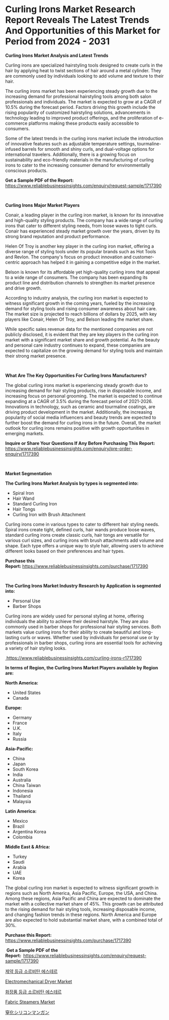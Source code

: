 <p><h1>Curling Irons Market Research Report Reveals The Latest Trends And Opportunities of this Market for Period from 2024 - 2031</h1></p><p><strong>Curling Irons Market Analysis and Latest Trends</strong></p>
<p><p>Curling irons are specialized hairstyling tools designed to create curls in the hair by applying heat to twist sections of hair around a metal cylinder. They are commonly used by individuals looking to add volume and texture to their hair.</p><p>The curling irons market has been experiencing steady growth due to the increasing demand for professional hairstyling tools among both salon professionals and individuals. The market is expected to grow at a CAGR of 10.5% during the forecast period. Factors driving this growth include the rising popularity of customized hairstyling solutions, advancements in technology leading to improved product offerings, and the proliferation of e-commerce platforms making these products easily accessible to consumers.</p><p>Some of the latest trends in the curling irons market include the introduction of innovative features such as adjustable temperature settings, tourmaline-infused barrels for smooth and shiny curls, and dual-voltage options for international travelers. Additionally, there is a growing focus on sustainability and eco-friendly materials in the manufacturing of curling irons to cater to the increasing consumer demand for environmentally conscious products.</p></p>
<p><strong>Get a Sample PDF of the Report:&nbsp;</strong> <a href="https://www.reliablebusinessinsights.com/enquiry/request-sample/1717390">https://www.reliablebusinessinsights.com/enquiry/request-sample/1717390</a></p>
<p>&nbsp;</p>
<p><strong>Curling Irons Major Market Players</strong></p>
<p><p>Conair, a leading player in the curling iron market, is known for its innovative and high-quality styling products. The company has a wide range of curling irons that cater to different styling needs, from loose waves to tight curls. Conair has experienced steady market growth over the years, driven by its strong brand reputation and product performance.</p><p>Helen Of Troy is another key player in the curling iron market, offering a diverse range of styling tools under its popular brands such as Hot Tools and Revlon. The company's focus on product innovation and customer-centric approach has helped it in gaining a competitive edge in the market.</p><p>Belson is known for its affordable yet high-quality curling irons that appeal to a wide range of consumers. The company has been expanding its product line and distribution channels to strengthen its market presence and drive growth.</p><p>According to industry analysis, the curling iron market is expected to witness significant growth in the coming years, fueled by the increasing demand for styling tools and rising consumer awareness about hair care. The market size is projected to reach billions of dollars by 2025, with key players like Conair, Helen Of Troy, and Belson leading the market share.</p><p>While specific sales revenue data for the mentioned companies are not publicly disclosed, it is evident that they are key players in the curling iron market with a significant market share and growth potential. As the beauty and personal care industry continues to expand, these companies are expected to capitalize on the growing demand for styling tools and maintain their strong market presence.</p></p>
<p>&nbsp;</p>
<p><strong>What Are The Key Opportunities For Curling Irons Manufacturers?</strong></p>
<p><p>The global curling irons market is experiencing steady growth due to increasing demand for hair styling products, rise in disposable income, and increasing focus on personal grooming. The market is expected to continue expanding at a CAGR of 3.5% during the forecast period of 2021-2026. Innovations in technology, such as ceramic and tourmaline coatings, are driving product development in the market. Additionally, the increasing popularity of social media influencers and beauty trends are expected to further boost the demand for curling irons in the future. Overall, the market outlook for curling irons remains positive with growth opportunities in emerging markets.</p></p>
<p><strong>Inquire or Share Your Questions If Any Before Purchasing This Report:</strong> <a href="https://www.reliablebusinessinsights.com/enquiry/pre-order-enquiry/1717390">https://www.reliablebusinessinsights.com/enquiry/pre-order-enquiry/1717390</a></p>
<p>&nbsp;</p>
<p><strong>Market Segmentation</strong></p>
<p><strong>The Curling Irons Market Analysis by types is segmented into:</strong></p>
<p><ul><li>Spiral Iron</li><li>Hair Wand</li><li>Standard Curling Iron</li><li>Hair Tongs</li><li>Curling Iron with Brush Attachment</li></ul></p>
<p><p>Curling irons come in various types to cater to different hair styling needs. Spiral irons create tight, defined curls, hair wands produce loose waves, standard curling irons create classic curls, hair tongs are versatile for various curl sizes, and curling irons with brush attachments add volume and shape. Each type offers a unique way to style hair, allowing users to achieve different looks based on their preferences and hair types.</p></p>
<p><strong>Purchase this Report:&nbsp;</strong><a href="https://www.reliablebusinessinsights.com/purchase/1717390">https://www.reliablebusinessinsights.com/purchase/1717390</a></p>
<p>&nbsp;</p>
<p><strong>The Curling Irons Market Industry Research by Application is segmented into:</strong></p>
<p><ul><li>Personal Use</li><li>Barber Shops</li></ul></p>
<p><p>Curling irons are widely used for personal styling at home, offering individuals the ability to achieve their desired hairstyle. They are also commonly used in barber shops for professional hair styling services. Both markets value curling irons for their ability to create beautiful and long-lasting curls or waves. Whether used by individuals for personal use or by professionals in barber shops, curling irons are essential tools for achieving a variety of hair styling looks.</p></p>
<p><a href="https://www.reliablebusinessinsights.com/curling-irons-r1717390">&nbsp;https://www.reliablebusinessinsights.com/curling-irons-r1717390</a></p>
<p><strong>In terms of Region, the Curling Irons Market Players available by Region are:</strong></p>
<p>
    <p> <strong> North America: </strong>
        <ul>
            <li>United States</li>
            <li>Canada</li>
        </ul>
        </p> 
    <p> <strong> Europe: </strong>
        <ul>
            <li>Germany</li>
            <li>France</li>
            <li>U.K.</li>
            <li>Italy</li>
            <li>Russia</li>
        </ul>
        </p> 
    <p> <strong> Asia-Pacific: </strong>
        <ul>
            <li>China</li>
            <li>Japan</li>
            <li>South Korea</li>
            <li>India</li>
            <li>Australia</li>
            <li>China Taiwan</li>
            <li>Indonesia</li>
            <li>Thailand</li>
            <li>Malaysia</li>
        </ul>
        </p> 
    <p> <strong> Latin America: </strong>
        <ul>
            <li>Mexico</li>
            <li>Brazil</li>
            <li>Argentina Korea</li>
            <li>Colombia</li>
        </ul>
        </p> 
    <p> <strong> Middle East & Africa: </strong>
        <ul>
            <li>Turkey</li>
            <li>Saudi</li>
            <li>Arabia</li>
            <li>UAE</li>
            <li>Korea</li>
        </ul>
    </p>
    </p>
<p><p>The global curling iron market is expected to witness significant growth in regions such as North America, Asia Pacific, Europe, the USA, and China. Among these regions, Asia Pacific and China are expected to dominate the market with a collective market share of 45%. This growth can be attributed to the rising demand for hair styling tools, increasing disposable income, and changing fashion trends in these regions. North America and Europe are also expected to hold substantial market share, with a combined total of 30%.</p></p>
<p><strong>Purchase this Report: </strong><a href="https://www.reliablebusinessinsights.com/purchase/1717390">https://www.reliablebusinessinsights.com/purchase/1717390</a></p>
<p>&nbsp;<strong>Get a Sample PDF of the Report:&nbsp;&nbsp;</strong><a href="https://www.reliablebusinessinsights.com/enquiry/request-sample/1717390">https://www.reliablebusinessinsights.com/enquiry/request-sample/1717390</a></p>
<p><strong></strong></p>
<p><p><a href="https://github.com/Skyleitney456456/Market-Research-Report-List-2/blob/main/4534065101857.md">제약 등급 소르비탄 에스테르</a></p><p><a href="https://github.com/moyahfrancoestellec51j635wcx/Market-Research-Report-List-2/blob/main/electromechanical-dryer-market.md">Electromechanical Dryer Market</a></p><p><a href="https://github.com/iansanftyord09878/Market-Research-Report-List-2/blob/main/2394859101858.md">화장품 등급 소르비탄 에스테르</a></p><p><a href="https://github.com/JuliaFadel1922/Market-Research-Report-List-1/blob/main/fabric-steamers-market.md">Fabric Steamers Market</a></p><p><a href="https://github.com/DemarcusKuhlman/Market-Research-Report-List-1/blob/main/4766256107590.md">窒化シリコンマンガン</a></p></p>